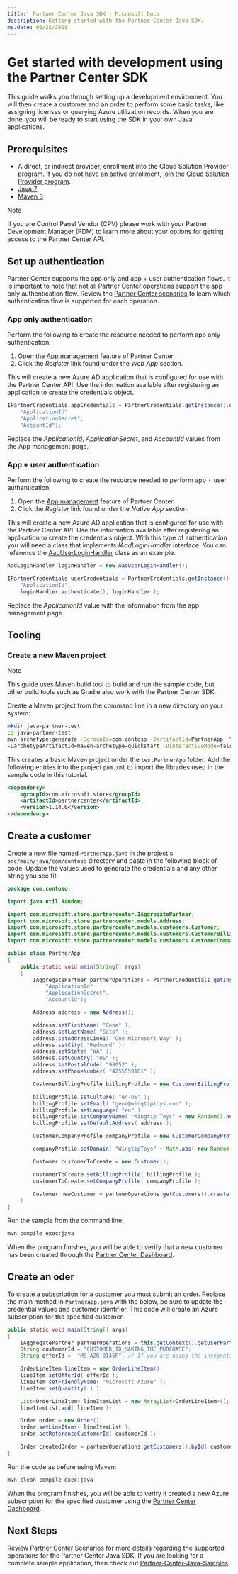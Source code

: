 ```yaml
---
title:  Partner Center Java SDK | Microsoft Docs
description: Getting started with the Partner Center Java SDK.
ms.date: 09/22/2019
---
```


# Get started with development using the Partner Center SDK

This guide walks you through setting up a development environment. You will then create a customer and an order to perform some basic tasks, like assigning licenses or querying Azure utilization records. When you are done, you will be ready to start using the SDK in your own Java applications.

## Prerequisites

- A direct, or indirect provider, enrollment into the Cloud Solution Provider program. If you do not have an active enrollment, [join the Cloud Solution Provider program](https://partner.microsoft.com/cloud-solution-provider/csp-enrollment).
- [Java 7](https://developers.redhat.com/products/openjdk/download/)
- [Maven 3](http://maven.apache.org/download.cgi)

> [!NOTE]  
> If you are Control Panel Vendor (CPV) please work with your Partner Development Manager (PDM) to learn more about your options for getting access to the Partner Center API.

## Set up authentication

Partner Center supports the app only and app + user authentication flows. It is important to note that not all Partner Center operations support the app only authentication flow. Review the [Partner Center scenarios](https://docs.microsoft.com/partner-center/develop/scenarios) to learn which authentication flow is supported for each operation.

### App only authentication

Perform the following to create the resource needed to perform app only authentication.

1. Open the [App management](https://partner.microsoft.com/pcv/apiintegration/appmanagement) feature of Partner Center.
2. Click the *Register* link found under the *Web App* section.

This will create a new Azure AD application that is configured for use with the Partner Center API. Use the information available after registering an application to create the credentials object.

```java
IPartnerCredentials appCredentials = PartnerCredentials.getInstance().generateByApplicationCredentials(
    "ApplicationId"
    "ApplicationSecret",
    "AccountId");
```

Replace the *ApplicationId*, *ApplicationSecret*, and *AccountId* values from the App management page.

### App + user authentication

Perform the following to create the resource needed to perform app + user authentication.

1. Open the [App management](https://partner.microsoft.com/pcv/apiintegration/appmanagement) feature of Partner Center.
2. Click the *Register* link found under the *Native App* section.

This will create a new Azure AD application that is configured for use with the Partner Center API. Use the information available after registering an application to create the credentials object. With this type of authentication you will need a class that implements *IAadLoginHandler* interface. You can reference the [AadUserLoginHandler](https://github.com/Microsoft/Partner-Center-Java-Samples/blob/master/sdk/src/main/java/com/microsoft/store/partnercenter/samples/AadUserLoginHandler.java) class as an example.

```java
AadLoginHandler loginHandler = new AadUserLoginHandler();

IPartnerCredentials userCredentials = PartnerCredentials.getInstance().generateByUserCredentials(
    "ApplicationId",
    loginHandler.authenticate(), loginHandler );
```

Replace the *ApplicationId* value with the information from the app management page.

## Tooling

### Create a new Maven project

> [!NOTE]
> This guide uses Maven build tool to build and run the sample code, but other build tools such as Gradle also work with the Partner Center SDK.

Create a Maven project from the command line in a new directory on your system:

```bash
mkdir java-partner-test
cd java-partner-test
mvn archetype:generate -DgroupId=com.contoso -DartifactId=PartnerApp  \
-DarchetypeArtifactId=maven-archetype-quickstart -DinteractiveMode=false
```

This creates a basic Maven project under the `testPartnerApp` folder. Add the following entries into the project `pom.xml` to import the libraries used in the sample code in this tutorial.

```xml
<dependency>
    <groupId>com.microsoft.store</groupId>
    <artifactId>partnercenter</artifactId>
    <version>1.14.0</version>
</dependency>
```

## Create a customer

Create a new file named `PartnerApp.java` in the project's `src/main/java/com/contoso` directory and paste in the following block of code. Update the values used to generate the credentials and any other string you see fit.

```java
package com.contoso;

import java.util.Random;

import com.microsoft.store.partnercenter.IAggregatePartner;
import com.microsoft.store.partnercenter.models.Address;
import com.microsoft.store.partnercenter.models.customers.Customer;
import com.microsoft.store.partnercenter.models.customers.CustomerBillingProfile;
import com.microsoft.store.partnercenter.models.customers.CustomerCompanyProfile;

public class PartnerApp
{
    public static void main(String[] args)
    {
        IAggregatePartner partnerOperations = PartnerCredentials.getInstance().generateByApplicationCredentials(
            "ApplicationId"
            "ApplicationSecret",
            "AccountId");

        Address address = new Address();

        address.setFirstName( "Gena" );
        address.setLastName( "Soto" );
        address.setAddressLine1( "One Microsoft Way" );
        address.setCity( "Redmond" );
        address.setState( "WA" );
        address.setCountry( "US" );
        address.setPostalCode( "98052" );
        address.setPhoneNumber( "4255550101" );

        CustomerBillingProfile billingProfile = new CustomerBillingProfile();

        billingProfile.setCulture( "en-US" );
        billingProfile.setEmail( "gena@wingtiptoys.com" );
        billingProfile.setLanguage( "en" );
        billingProfile.setCompanyName( "Wingtip Toys" + new Random().nextInt() );
        billingProfile.setDefaultAddress( address );

        CustomerCompanyProfile companyProfile = new CustomerCompanyProfile();

        companyProfile.setDomain( "WingtipToys" + Math.abs( new Random().nextInt() ) + ".onmicrosoft.com" );

        Customer customerToCreate = new Customer();

        customerToCreate.setBillingProfile( billingProfile );
        customerToCreate.setCompanyProfile( companyProfile );

        Customer newCustomer = partnerOperations.getCustomers().create( customerToCreate );
    }
}
```

Run the sample from the command line:

```bash
mvn compile exec:java
```

When the program finishes, you will be able to verify that a new customer has been created through the [Partner Center Dashboard](https://partner.microsoft.com/pcv/dashboard/overview).

## Create an oder

To create a subscription for a customer you must submit an order. Replace the main method in `PartnerApp.java` with the below, be sure to update the credential values and customer identifier. This code will create an Azure subscription for the specified customer.

```java
public static void main(String[] args)
{
    IAggregatePartner partnerOperations = this.getContext().getUserPartnerOperations();
    String customerId = "CUSTOMER_ID_MAKING_THE_PURCHASE";
    String offerId =  "MS-AZR-0145P"; // If you are using the integration sandbox this offer should be MS-AZR-0146P.

    OrderLineItem lineItem = new OrderLineItem();
    lineItem.setOfferId( offerId );
    lineItem.setFriendlyName( "Microsoft Azure" );
    lineItem.setQuantity( 1 );

    List<OrderLineItem> lineItemList = new ArrayList<OrderLineItem>();
    lineItemList.add( lineItem );

    Order order = new Order();
    order.setLineItems( lineItemList );
    order.setReferenceCustomerId( customerId );

    Order createdOrder = partnerOperations.getCustomers().byId( customerId ).getOrders().create( order );
}
```

Run the code as before using Maven:

```bash
mvn clean compile exec:java
```

When the program finishes, you will be able to verify it created a new Azure subscription for the specified customer using the  [Partner Center Dashboard](https://partner.microsoft.com/pcv/dashboard/overview).

## Next Steps

Review [Partner Center Scenarios](https://docs.microsoft.com/partner-center/develop/scenarios) for more details regarding the supported operations for the Partner Center Java SDK. If you are looking for a complete sample application, then check out [Partner-Center-Java-Samples](https://github.com/Microsoft/Partner-Center-Java-Samples).
